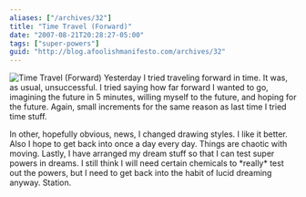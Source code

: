 ```yaml
---
aliases: ["/archives/32"]
title: "Time Travel (Forward)"
date: "2007-08-21T20:28:27-05:00"
tags: ["super-powers"]
guid: "http://blog.afoolishmanifesto.com/archives/32"
---
```

![Time Travel (Forward)](/wp-content/uploads/2007/08/timetravelforward2.png) Yesterday I tried traveling forward in time. It was, as usual, unsuccessful. I tried saying how far forward I wanted to go, imagining the future in 5 minutes, willing myself to the future, and hoping for the future. Again, small increments for the same reason as last time I tried time stuff.

In other, hopefully obvious, news, I changed drawing styles. I like it better. Also I hope to get back into once a day every day. Things are chaotic with moving. Lastly, I have arranged my dream stuff so that I can test super powers in dreams. I still think I will need certain chemicals to \*really\* test out the powers, but I need to get back into the habit of lucid dreaming anyway. Station.

